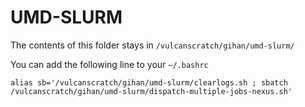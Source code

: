 # UMD-SLURM

The contents of this folder stays in `/vulcanscratch/gihan/umd-slurm/`

You can add the following line to your `~/.bashrc`
```
alias sb='/vulcanscratch/gihan/umd-slurm/clearlogs.sh ; sbatch /vulcanscratch/gihan/umd-slurm/dispatch-multiple-jobs-nexus.sh'
```
